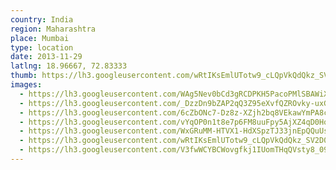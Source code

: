 ```yaml
---
country: India
region: Maharashtra
place: Mumbai
type: location
date: 2013-11-29
latlng: 18.96667, 72.83333
thumb: https://lh3.googleusercontent.com/wRtIKsEmlUTotw9_cLQpVkQdQkz_SV2D0ngxYb9w8i60V-97z9ePWgr7RM5jLUyQKn0fK_ReTVitKEEDnOedd1pROIvXwUiO_VhDKQz4f_lfJucfgXjlunhm029UfgpSSdNL0xDL7w
images:
  - https://lh3.googleusercontent.com/WAg5Nev0bCd3gRCDPKH5PacoPMlSBAWiXiBX2zGA5eU55qIYTXqOJUzhXNWfgx30Fj1IBjGtZG-u9M2bqecKkYD90ll_UC477teTWA0tydZRCZ5wdpHGZM3tr8tQqHokmsWA2fFsQg
  - https://lh3.googleusercontent.com/_DzzDn9bZAP2qQ3Z95eXvfQZROvky-uxGzLAjwyXucibWyWzPKq7eOaCysPZPVwAd_PPVDfLlOzD3aXHxmupuTK9r31NklOcGDaf6pNK0TnxNyaVOyZa1QF9AnIQUCa5cejlVk2MBg
  - https://lh3.googleusercontent.com/6cZbONc7-Dz8z-XZjh2bq8VEkawYmPA8cjn_fsOAv574jqMW15Pdzq0_befsvj4fC2uaRad2URpkyUqSFXUOo4NQfv5deZU12fA4-6WOVCzI8afGCw2XU33vmc3Ti7V2jwFN0PpILA
  - https://lh3.googleusercontent.com/vYqOP0n1t8e7p6FM8uuFpy5AjXZ4qD0Ho30X4FVq55A3Vzd7NOIYR34kP-q5DQ-wKw-x5Yd985IVus3D4bl_EUTdF-mZSUKgSJ7W3mK97TUZ9qZ9jrMvTM8khkozUSmSRbCKEWYZcQ
  - https://lh3.googleusercontent.com/WxGRuMM-HTVX1-HdXSpzTJ33jnEpQQuUsZlqZcCLe1BWwcSh-FH_ZfIJCuwl5e9L1w4OPuvOuXDHqaRiM6sxv_UKikMmoWbYX6sF1axQcZ730aszG8KaPFzDHAwVWkREN9QUNaPSXw
  - https://lh3.googleusercontent.com/wRtIKsEmlUTotw9_cLQpVkQdQkz_SV2D0ngxYb9w8i60V-97z9ePWgr7RM5jLUyQKn0fK_ReTVitKEEDnOedd1pROIvXwUiO_VhDKQz4f_lfJucfgXjlunhm029UfgpSSdNL0xDL7w
  - https://lh3.googleusercontent.com/V3fwWCYBCWovgfkj1IUomTHqQVsty8_09_xhNhDFiw5nAMT3y-idhXBghpRmaFdgoGTXfblIzlObOVuSLpCDi-WYx3th8cVOvKREwk3YP3TA0IdN5AGPZJOpGwQHljSoXV02XEpRGg
---
```

